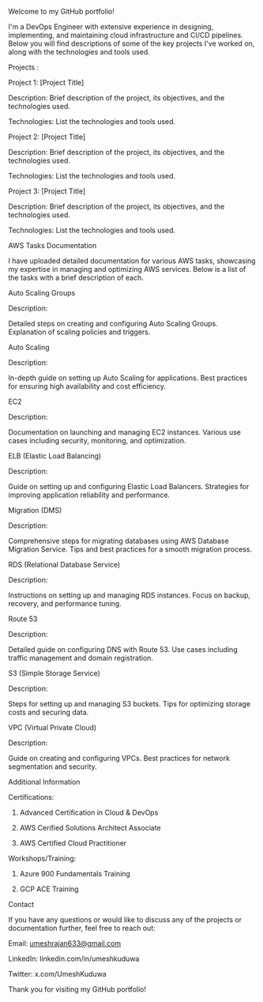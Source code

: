 Welcome to my GitHub portfolio!

I'm a DevOps Engineer with extensive experience in designing, implementing, and maintaining cloud infrastructure and CI/CD pipelines. Below you will find descriptions of some of the key projects I've worked on, along with the technologies and tools used.

Projects :

Project 1: [Project Title]

Description: Brief description of the project, its objectives, and the technologies used.

Technologies: List the technologies and tools used.

Project 2: [Project Title]

Description: Brief description of the project, its objectives, and the technologies used.

Technologies: List the technologies and tools used.

Project 3: [Project Title]

Description: Brief description of the project, its objectives, and the technologies used.

Technologies: List the technologies and tools used.

AWS Tasks Documentation

I have uploaded detailed documentation for various AWS tasks, showcasing my expertise in managing and optimizing AWS services. Below is a list of the tasks with a brief description of each.

Auto Scaling Groups

Description:

Detailed steps on creating and configuring Auto Scaling Groups.
Explanation of scaling policies and triggers.

Auto Scaling

Description:

In-depth guide on setting up Auto Scaling for applications.
Best practices for ensuring high availability and cost efficiency.

EC2

Description:

Documentation on launching and managing EC2 instances.
Various use cases including security, monitoring, and optimization.

ELB (Elastic Load Balancing)

Description:

Guide on setting up and configuring Elastic Load Balancers.
Strategies for improving application reliability and performance.

Migration (DMS)

Description:

Comprehensive steps for migrating databases using AWS Database Migration Service.
Tips and best practices for a smooth migration process.

RDS (Relational Database Service)

Description:

Instructions on setting up and managing RDS instances.
Focus on backup, recovery, and performance tuning.

Route 53

Description:

Detailed guide on configuring DNS with Route 53.
Use cases including traffic management and domain registration.

S3 (Simple Storage Service)

Description:

Steps for setting up and managing S3 buckets.
Tips for optimizing storage costs and securing data.

VPC (Virtual Private Cloud)

Description:

Guide on creating and configuring VPCs.
Best practices for network segmentation and security.

Additional Information

Certifications:

1. Advanced Certification in Cloud & DevOps

2. AWS Cerified Solutions Architect Associate

3. AWS Certified Cloud Practitioner

Workshops/Training:

1. Azure 900 Fundamentals Training

2. GCP ACE Training

Contact

If you have any questions or would like to discuss any of the projects or documentation further, feel free to reach out:

Email: umeshrajan633@gmail.com

LinkedIn: linkedin.com/in/umeshkuduwa

Twitter: x.com/UmeshKuduwa

Thank you for visiting my GitHub portfolio!
